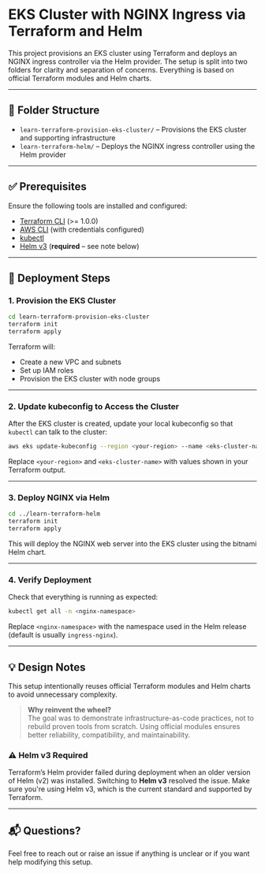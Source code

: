 # EKS Cluster with NGINX Ingress via Terraform and Helm

This project provisions an EKS cluster using Terraform and deploys an NGINX ingress controller via the Helm provider. The setup is split into two folders for clarity and separation of concerns. Everything is based on official Terraform modules and Helm charts.

---

## 📁 Folder Structure

- `learn-terraform-provision-eks-cluster/` – Provisions the EKS cluster and supporting infrastructure  
- `learn-terraform-helm/` – Deploys the NGINX ingress controller using the Helm provider

---

## ✅ Prerequisites

Ensure the following tools are installed and configured:

- [Terraform CLI](https://developer.hashicorp.com/terraform/downloads) (>= 1.0.0)
- [AWS CLI](https://docs.aws.amazon.com/cli/latest/userguide/install-cliv2.html) (with credentials configured)
- [kubectl](https://kubernetes.io/docs/tasks/tools/)
- [Helm v3](https://helm.sh/docs/intro/install/) (**required** – see note below)

---

## 🚀 Deployment Steps

### 1. Provision the EKS Cluster

```bash
cd learn-terraform-provision-eks-cluster
terraform init
terraform apply
```

Terraform will:
- Create a new VPC and subnets
- Set up IAM roles
- Provision the EKS cluster with node groups

---

### 2. Update kubeconfig to Access the Cluster

After the EKS cluster is created, update your local kubeconfig so that `kubectl` can talk to the cluster:

```bash
aws eks update-kubeconfig --region <your-region> --name <eks-cluster-name>
```

Replace `<your-region>` and `<eks-cluster-name>` with values shown in your Terraform output.

---

### 3. Deploy NGINX via Helm

```bash
cd ../learn-terraform-helm
terraform init
terraform apply
```

This will deploy the NGINX web server into the EKS cluster using the bitnami Helm chart.

---

### 4. Verify Deployment

Check that everything is running as expected:

```bash
kubectl get all -n <nginx-namespace>
```

Replace `<nginx-namespace>` with the namespace used in the Helm release (default is usually `ingress-nginx`).

---

## 💡 Design Notes

This setup intentionally reuses official Terraform modules and Helm charts to avoid unnecessary complexity.

> **Why reinvent the wheel?**  
> The goal was to demonstrate infrastructure-as-code practices, not to rebuild proven tools from scratch. Using official modules ensures better reliability, compatibility, and maintainability.

### ⚠️ Helm v3 Required

Terraform’s Helm provider failed during deployment when an older version of Helm (v2) was installed. Switching to **Helm v3** resolved the issue. Make sure you're using Helm v3, which is the current standard and supported by Terraform.

---

## 📬 Questions?

Feel free to reach out or raise an issue if anything is unclear or if you want help modifying this setup.

